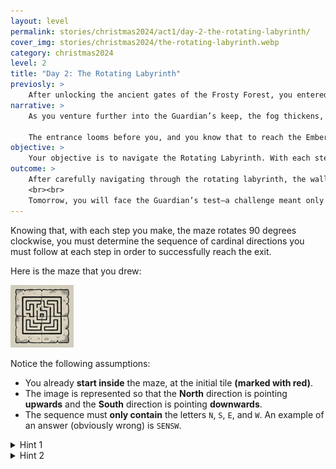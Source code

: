 ```yaml
---
layout: level
permalink: stories/christmas2024/act1/day-2-the-rotating-labyrinth/
cover_img: stories/christmas2024/the-rotating-labyrinth.webp
category: christmas2024
level: 2
title: "Day 2: The Rotating Labyrinth"
previosly: >
    After unlocking the ancient gates of the Frosty Forest, you entered the Guardian’s domain — a land now gripped by an unnatural chill.
narrative: >
    As you venture further into the Guardian’s keep, the fog thickens, and you find yourself standing before a massive structure made entirely of ice — the Rotating Labyrinth. People speak of this labyrinth as ever-shifting, a living maze that defends the path to the Ember of Warmth. Each step you take causes the walls to twist and the corridors to rotate, disorienting even the bravest of souls. To prepare for the challenge, you begin drawing the maze on a piece of paper, hoping to better navigate its twists and turns.

    The entrance looms before you, and you know that to reach the Ember, you must outwit the labyrinth’s magic. But beware, for every move you make will cause the maze to rotate, shifting the very ground beneath your feet. The journey ahead requires both cleverness and precision.
objective: >
    Your objective is to navigate the Rotating Labyrinth. With each step, the maze rotates 90 degrees clockwise. Solve the maze and plan your steps carefully to reach the exit and continue your quest to reignite the Ember of Warmth.
outcome: >
    After carefully navigating through the rotating labyrinth, the walls cease their movement, and you find the exit. The cold has deepened, but a distant light calls you onward. The Ember of Warmth is near, yet the Guardian's final trial awaits.
    <br><br>
    Tomorrow, you will face the Guardian’s test—a challenge meant only for those worthy of restoring the Ember’s flame.
---
```


Knowing that, with each step you make, the maze rotates 90 degrees clockwise, you must determine the sequence of cardinal directions you must follow at each step in order to successfully reach the exit.

Here is the maze that you drew:

<div><img class="challenge-img" src="/assets/img/stories/christmas2024/rotating-labyrinth-sketch.webp" width="20%"></div>

Notice the following assumptions:
- You already **start inside** the maze, at the initial tile **(marked with red)**.
- The image is represented so that the **North** direction is pointing **upwards** and the **South** direction is pointing **downwards**.
- The sequence must **only contain** the letters `N`, `S`, `E`, and `W`. An example of an answer (obviously wrong) is `SENSW`.

<details>
 <summary>Hint 1</summary>
 The simplest (yet most time-consuming) approach is to determine the path <b>dynamically</b>, by rotating the maze each time you make a move. But there is a clever way to solve it...
</details>

<details>
 <summary>Hint 2</summary>
 The second approach consists in determining the path <b>statically</b>, by solving the path while ignoring the rotations. After that, you only need to rotate each step according to its position in the sequence. For example, the second step should be rotated by 90 degrees, the third by 180 degrees, and so on.
</details>